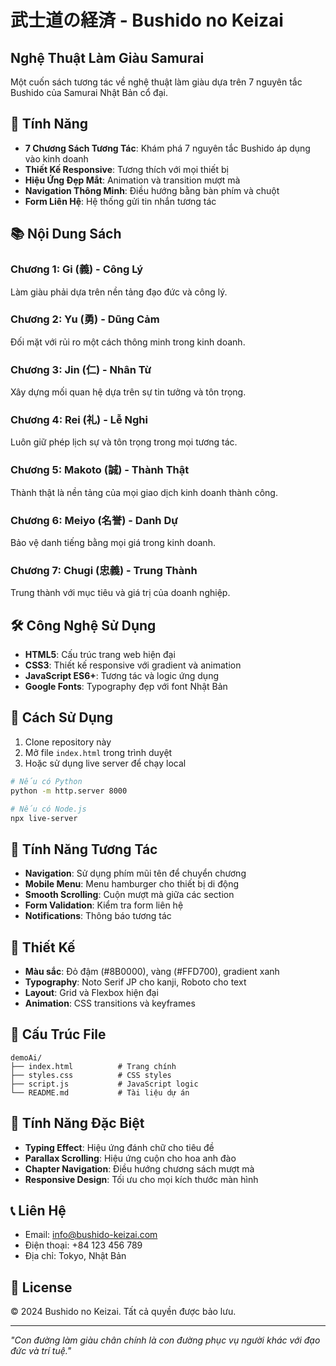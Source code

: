 # 武士道の経済 - Bushido no Keizai

## Nghệ Thuật Làm Giàu Samurai

Một cuốn sách tương tác về nghệ thuật làm giàu dựa trên 7 nguyên tắc Bushido của Samurai Nhật Bản cổ đại.

## 🌸 Tính Năng

- **7 Chương Sách Tương Tác**: Khám phá 7 nguyên tắc Bushido áp dụng vào kinh doanh
- **Thiết Kế Responsive**: Tương thích với mọi thiết bị
- **Hiệu Ứng Đẹp Mắt**: Animation và transition mượt mà
- **Navigation Thông Minh**: Điều hướng bằng bàn phím và chuột
- **Form Liên Hệ**: Hệ thống gửi tin nhắn tương tác

## 📚 Nội Dung Sách

### Chương 1: Gi (義) - Công Lý
Làm giàu phải dựa trên nền tảng đạo đức và công lý.

### Chương 2: Yu (勇) - Dũng Cảm  
Đối mặt với rủi ro một cách thông minh trong kinh doanh.

### Chương 3: Jin (仁) - Nhân Từ
Xây dựng mối quan hệ dựa trên sự tin tưởng và tôn trọng.

### Chương 4: Rei (礼) - Lễ Nghi
Luôn giữ phép lịch sự và tôn trọng trong mọi tương tác.

### Chương 5: Makoto (誠) - Thành Thật
Thành thật là nền tảng của mọi giao dịch kinh doanh thành công.

### Chương 6: Meiyo (名誉) - Danh Dự
Bảo vệ danh tiếng bằng mọi giá trong kinh doanh.

### Chương 7: Chugi (忠義) - Trung Thành
Trung thành với mục tiêu và giá trị của doanh nghiệp.

## 🛠️ Công Nghệ Sử Dụng

- **HTML5**: Cấu trúc trang web hiện đại
- **CSS3**: Thiết kế responsive với gradient và animation
- **JavaScript ES6+**: Tương tác và logic ứng dụng
- **Google Fonts**: Typography đẹp với font Nhật Bản

## 🚀 Cách Sử Dụng

1. Clone repository này
2. Mở file `index.html` trong trình duyệt
3. Hoặc sử dụng live server để chạy local

```bash
# Nếu có Python
python -m http.server 8000

# Nếu có Node.js
npx live-server
```

## 📱 Tính Năng Tương Tác

- **Navigation**: Sử dụng phím mũi tên để chuyển chương
- **Mobile Menu**: Menu hamburger cho thiết bị di động
- **Smooth Scrolling**: Cuộn mượt mà giữa các section
- **Form Validation**: Kiểm tra form liên hệ
- **Notifications**: Thông báo tương tác

## 🎨 Thiết Kế

- **Màu sắc**: Đỏ đậm (#8B0000), vàng (#FFD700), gradient xanh
- **Typography**: Noto Serif JP cho kanji, Roboto cho text
- **Layout**: Grid và Flexbox hiện đại
- **Animation**: CSS transitions và keyframes

## 📄 Cấu Trúc File

```
demoAi/
├── index.html          # Trang chính
├── styles.css          # CSS styles
├── script.js           # JavaScript logic
└── README.md           # Tài liệu dự án
```

## 🌟 Tính Năng Đặc Biệt

- **Typing Effect**: Hiệu ứng đánh chữ cho tiêu đề
- **Parallax Scrolling**: Hiệu ứng cuộn cho hoa anh đào
- **Chapter Navigation**: Điều hướng chương sách mượt mà
- **Responsive Design**: Tối ưu cho mọi kích thước màn hình

## 📞 Liên Hệ

- Email: info@bushido-keizai.com
- Điện thoại: +84 123 456 789
- Địa chỉ: Tokyo, Nhật Bản

## 📄 License

© 2024 Bushido no Keizai. Tất cả quyền được bảo lưu.

---

*"Con đường làm giàu chân chính là con đường phục vụ người khác với đạo đức và trí tuệ."* 
